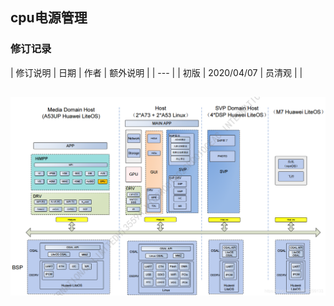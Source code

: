 ## cpu电源管理

###  修订记录
| 修订说明 | 日期 | 作者 | 额外说明 |
| --- |
| 初版 | 2020/04/07 | 员清观 |  |


##

![hisi mpp架构](pic_dir/hisiMpp架构.png)
